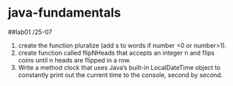 # java-fundamentals

##lab01 /25-07 
1. create the function pluralize (add s to words if number =0 or number>1).
2. create  function called flipNHeads that accepts an integer n and flips coins until n heads are flipped in a row. 
3. Write a method clock that uses Java’s built-in LocalDateTime object to constantly print out the current time to the console, second by second.